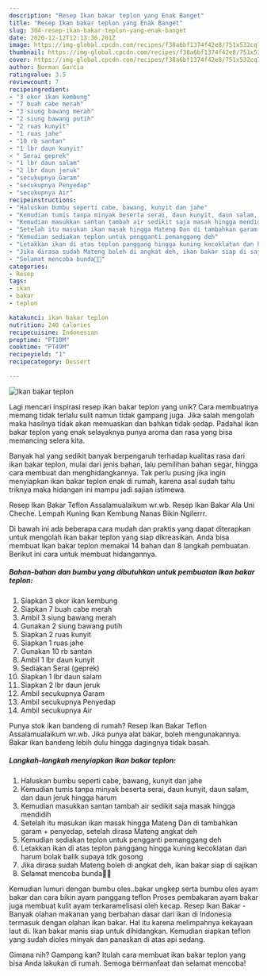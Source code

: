 ```yaml
---
description: "Resep Ikan bakar teplon yang Enak Banget"
title: "Resep Ikan bakar teplon yang Enak Banget"
slug: 304-resep-ikan-bakar-teplon-yang-enak-banget
date: 2020-12-12T12:13:36.201Z
image: https://img-global.cpcdn.com/recipes/f38a6bf1374f42e8/751x532cq70/ikan-bakar-teplon-foto-resep-utama.jpg
thumbnail: https://img-global.cpcdn.com/recipes/f38a6bf1374f42e8/751x532cq70/ikan-bakar-teplon-foto-resep-utama.jpg
cover: https://img-global.cpcdn.com/recipes/f38a6bf1374f42e8/751x532cq70/ikan-bakar-teplon-foto-resep-utama.jpg
author: Norman Garcia
ratingvalue: 3.5
reviewcount: 7
recipeingredient:
- "3 ekor ikan kembung"
- "7 buah cabe merah"
- "3 siung bawang merah"
- "2 siung bawang putih"
- "2 ruas kunyit"
- "1 ruas jahe"
- "10 rb santan"
- "1 lbr daun kunyit"
- " Serai geprek"
- "1 lbr daun salam"
- "2 lbr daun jeruk"
- "secukupnya Garam"
- "secukupnya Penyedap"
- "secukupnya Air"
recipeinstructions:
- "Haluskan bumbu seperti cabe, bawang, kunyit dan jahe"
- "Kemudian tumis tanpa minyak beserta serai, daun kunyit, daun salam, dan daun jeruk hingga harum"
- "Kemudian masukkan santan tambah air sedikit saja masak hingga mendidih"
- "Setelah itu masukan ikan masak hingga Mateng Dan di tambahkan garam + penyedap, setelah dirasa Mateng angkat deh"
- "Kemudian sediakan teplon untuk pengganti pemanggang deh"
- "Letakkan ikan di atas teplon panggang hingga kuning kecoklatan dan harum bolak balik supaya tdk gosong"
- "Jika dirasa sudah Mateng boleh di angkat deh, ikan bakar siap di sajikan"
- "Selamat mencoba bunda🙏🙏"
categories:
- Resep
tags:
- ikan
- bakar
- teplon

katakunci: ikan bakar teplon 
nutrition: 240 calories
recipecuisine: Indonesian
preptime: "PT10M"
cooktime: "PT49M"
recipeyield: "1"
recipecategory: Dessert

---
```



![Ikan bakar teplon](https://img-global.cpcdn.com/recipes/f38a6bf1374f42e8/751x532cq70/ikan-bakar-teplon-foto-resep-utama.jpg)

Lagi mencari inspirasi resep ikan bakar teplon yang unik? Cara membuatnya memang tidak terlalu sulit namun tidak gampang juga. Jika salah mengolah maka hasilnya tidak akan memuaskan dan bahkan tidak sedap. Padahal ikan bakar teplon yang enak selayaknya punya aroma dan rasa yang bisa memancing selera kita.

Banyak hal yang sedikit banyak berpengaruh terhadap kualitas rasa dari ikan bakar teplon, mulai dari jenis bahan, lalu pemilihan bahan segar, hingga cara membuat dan menghidangkannya. Tak perlu pusing jika ingin menyiapkan ikan bakar teplon enak di rumah, karena asal sudah tahu triknya maka hidangan ini mampu jadi sajian istimewa.

Resep Ikan Bakar Teflon Assalamualaikum wr.wb. Resep Ikan Bakar Ala Uni Cheche. Lempah Kuning Ikan Kembung Nanas Bikin Ngilerrr.


Di bawah ini ada beberapa cara mudah dan praktis yang dapat diterapkan untuk mengolah ikan bakar teplon yang siap dikreasikan. Anda bisa membuat Ikan bakar teplon memakai 14 bahan dan 8 langkah pembuatan. Berikut ini cara untuk membuat hidangannya.

<!--inarticleads1-->

##### Bahan-bahan dan bumbu yang dibutuhkan untuk pembuatan Ikan bakar teplon:

1. Siapkan 3 ekor ikan kembung
1. Siapkan 7 buah cabe merah
1. Ambil 3 siung bawang merah
1. Gunakan 2 siung bawang putih
1. Siapkan 2 ruas kunyit
1. Siapkan 1 ruas jahe
1. Gunakan 10 rb santan
1. Ambil 1 lbr daun kunyit
1. Sediakan  Serai (geprek)
1. Siapkan 1 lbr daun salam
1. Siapkan 2 lbr daun jeruk
1. Ambil secukupnya Garam
1. Ambil secukupnya Penyedap
1. Ambil secukupnya Air


Punya stok ikan bandeng di rumah? Resep Ikan Bakar Teflon Assalamualaikum wr.wb. Jika punya alat bakar, boleh mengunakannya. Bakar ikan bandeng lebih dulu hingga dagingnya tidak basah. 

<!--inarticleads2-->

##### Langkah-langkah menyiapkan Ikan bakar teplon:

1. Haluskan bumbu seperti cabe, bawang, kunyit dan jahe
1. Kemudian tumis tanpa minyak beserta serai, daun kunyit, daun salam, dan daun jeruk hingga harum
1. Kemudian masukkan santan tambah air sedikit saja masak hingga mendidih
1. Setelah itu masukan ikan masak hingga Mateng Dan di tambahkan garam + penyedap, setelah dirasa Mateng angkat deh
1. Kemudian sediakan teplon untuk pengganti pemanggang deh
1. Letakkan ikan di atas teplon panggang hingga kuning kecoklatan dan harum bolak balik supaya tdk gosong
1. Jika dirasa sudah Mateng boleh di angkat deh, ikan bakar siap di sajikan
1. Selamat mencoba bunda🙏🙏


Kemudian lumuri dengan bumbu oles..bakar ungkep serta bumbu oles ayam bakar dan cara bikin ayam panggang teflon Proses pembakaran ayam bakar juga membuat kulit ayam terkaramelisasi oleh kecap. Resep Ikan Bakar - Banyak olahan makanan yang berbahan dasar dari ikan di Indonesia termasuk dengan olahan ikan bakar. Hal itu karena melimpahnya kekayaan laut di. Ikan bakar manis siap untuk dihidangkan. Kemudian siapkan teflon yang sudah dioles minyak dan panaskan di atas api sedang. 

Gimana nih? Gampang kan? Itulah cara membuat ikan bakar teplon yang bisa Anda lakukan di rumah. Semoga bermanfaat dan selamat mencoba!
